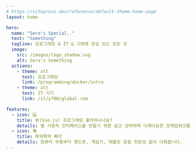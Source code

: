 ```yaml
---
# https://vitepress.dev/reference/default-theme-home-page
layout: home

hero:
  name: "Sera's Special.."
  text: "Something"
  tagline: 프로그래밍 & IT & 그밖에 관심 있는 모든 것
  image:
    src: /images/logo_shadow.svg
    alt: Sera's Something
  actions:
    - theme: alt
      text: 프로그래밍
      link: /programming/docker/intro
    - theme: alt
      text: IT 기기
      link: /it/y700/global-rom

features:
  - icon: 💻
    title: 뷰(Vue.js) 프로그래밍 좋아하시나요?
    details: 웹 사용자 인터페이스를 만들기 위한 쉽고 강력하며 다재다능한 프레임워크를 배워봅시다.
  - icon: 🛠️
    title: 뚝딱뚝딱 빠각
    details: 컴퓨터 부품부터 핸드폰, 게임기, 태블릿 등을 전문성 없이 다뤄봅니다.
---
```

